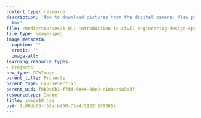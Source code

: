 ```yaml
---
content_type: resource
description: 'How to download pictures from the digital camera: View picture dialog
  box'
file: /media/courses/1-012-introduction-to-civil-engineering-design-spring-2002/7c00ddf5f56ab45079a45152f9983055_image10.jpg
file_type: image/jpeg
image_metadata:
  caption: ''
  credit: ''
  image-alt: ''
learning_resource_types:
- Projects
ocw_type: OCWImage
parent_title: Projects
parent_type: CourseSection
parent_uid: f8b0d6b1-f7dd-6844-98e9-c108bc9a5a37
resourcetype: Image
title: image10.jpg
uid: 7c00ddf5-f56a-b450-79a4-5152f9983055
---
```

